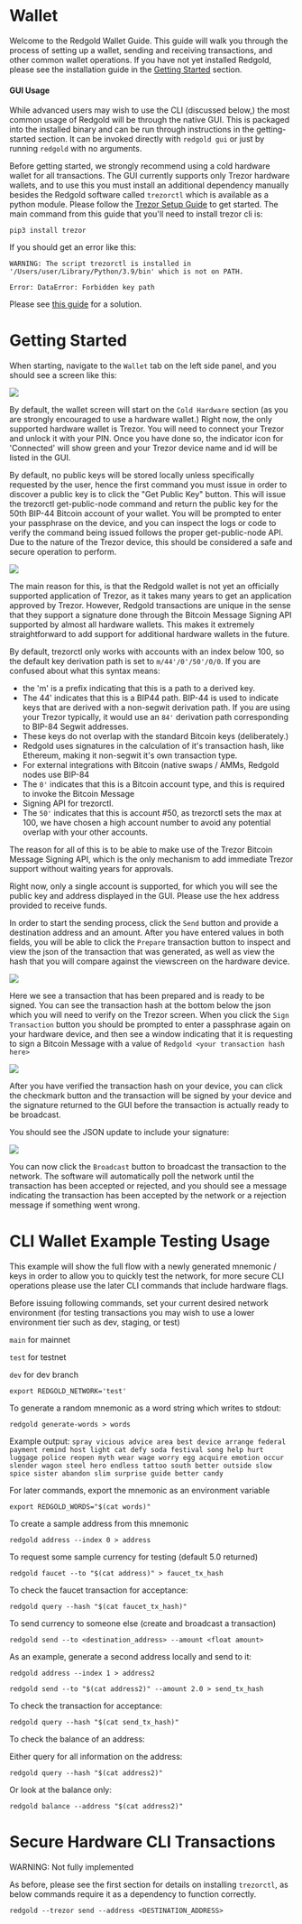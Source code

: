 # Wallet

Welcome to the Redgold Wallet Guide. This guide will walk you through the process of setting up a wallet, sending and 
receiving transactions, and other common wallet operations. If you have not yet installed Redgold, please see the 
installation guide in the [Getting Started](/introduction/getting-started) section.

#### GUI Usage

While advanced users may wish to use the CLI (discussed below,) the most common usage of Redgold will be through the 
native GUI. This is packaged into the installed binary and can be run through instructions in the getting-started 
section. It can be invoked directly with `redgold gui` or just by running `redgold` with no arguments.

Before getting started, we strongly recommend using a cold hardware wallet for all transactions. The GUI currently 
supports only Trezor
hardware wallets, and to use this you must install an additional dependency manually besides the Redgold software
called `trezorctl` which is available as a python module. Please follow the
[Trezor Setup Guide](https://wiki.trezor.io/Using_trezorctl_commands_with_Trezor#Install_python-trezor) to get
started. The main command from this guide that you'll need to install trezor cli is:

`pip3 install trezor`

If you should get an error like this:

`WARNING: The script trezorctl is installed in '/Users/user/Library/Python/3.9/bin' which is not on PATH.`

`Error: DataError: Forbidden key path`

Please see [this guide](https://forum.trezor.io/t/how-to-fix-error-forbidden-key-path/8642) for a solution.

# Getting Started

When starting, navigate to the `Wallet` tab on the left side panel, and you should see a screen like this:

![](/img/wallet_start.png)

By default, the wallet screen will start on the `Cold Hardware` section (as you are strongly encouraged to use a 
hardware wallet.) Right now, the only supported hardware wallet is Trezor. You will need to connect your 
Trezor and unlock it with your PIN. Once you have done so, the indicator icon for 'Connected' will show green 
and your Trezor device name and id will be listed in the GUI.

By default, no public keys will be stored locally unless specifically requested by the user, hence the first 
command you must issue in order to discover a public key is to click the "Get Public Key" button. This will 
issue the trezorctl get-public-node command and return the public key for the 50th BIP-44 Bitcoin account of your wallet. 
You will be prompted to enter your passphrase on the device, and you can inspect the logs or code to verify the 
command being issued follows the proper get-public-node API. Due to the nature of the Trezor device, this should be 
considered a safe and secure operation to perform. 

![](/img/wallet_connected.png)

The main reason for this, is that the Redgold wallet is not yet an officially supported application of Trezor, as it 
takes many years to get an application approved by Trezor. However, Redgold transactions are unique in the sense that 
they support a signature done through the Bitcoin Message Signing API supported by almost all hardware wallets. This 
makes it extremely straightforward to add support for additional hardware wallets in the future. 

By default, trezorctl only works with accounts with an index below 100, so the default key derivation path is set to 
`m/44'/0'/50'/0/0`. If you are confused about what this syntax means:

* the 'm' is a prefix indicating that this is a path to a derived key. 
* The 44' indicates that this is a BIP44 path. BIP-44 is used to indicate keys that are derived 
with a non-segwit derivation path. If you are using your Trezor typically, it would use an `84'` derivation path 
corresponding to BIP-84 Segwit addresses. 
* These keys do not overlap with the standard Bitcoin keys (deliberately.) 
* Redgold uses signatures in the calculation of it's transaction hash, like Ethereum, making it non-segwit it's own 
transaction type. 
* For external integrations with Bitcoin (native swaps / AMMs, Redgold nodes use BIP-84
* The `0'` indicates that this is a Bitcoin account type, and this is required to invoke the Bitcoin Message 
* Signing API for trezorctl. 
* The `50'` indicates that this is account #50, as trezorctl sets the max at 100, we have chosen a high account
number to avoid any potential overlap with your other accounts.

The reason for all of this is to be able to make use of the Trezor Bitcoin Message Signing API, which is the only 
mechanism to add immediate Trezor support without waiting years for approvals.

Right now, only a single account is supported, for which you will see the public key and address displayed in the GUI. 
Please use the hex address provided to receive funds. 

In order to start the sending process, click the `Send` button and provide a destination address and an amount. 
After you have entered values in both fields, you will be able to click the `Prepare` transaction button to inspect 
and view the json of the transaction that was generated, as well as view the hash that you will compare against the 
viewscreen on the hardware device.

![](/img/wallet_send.png)

Here we see a transaction that has been prepared and is ready to be signed. You can see the transaction hash at the 
bottom below the json which you will need to verify on the Trezor screen. When you click the `Sign Transaction` button 
you should be prompted to enter a passphrase again on your hardware device, and then see a window indicating that 
it is requesting to sign a Bitcoin Message with a value of `Redgold <your transaction hash here>`

![](/img/wallet_trezor.png)

After you have verified the transaction hash on your device, you can click the checkmark button and the transaction 
will be signed by your device and the signature returned to the GUI before the transaction is actually ready to be 
broadcast.

You should see the JSON update to include your signature:

![](/img/wallet_signed.png)

You can now click the `Broadcast` button to broadcast the transaction to the network. The software will automatically 
poll the network until the transaction has been accepted or rejected, and you should see a message indicating the 
transaction has been accepted by the network or a rejection message if something went wrong.

# CLI Wallet Example Testing Usage

This example will show the full flow with a newly generated mnemonic / keys in order to allow you to quickly test
the network, for more secure CLI operations please use the later CLI commands that include hardware flags.

Before issuing following commands, set your current desired network environment (for testing transactions you 
may wish to use a lower environment tier such as dev, staging, or test)

`main` for mainnet

`test` for testnet

`dev` for dev branch

`export REDGOLD_NETWORK='test'`

To generate a random mnemonic as a word string which writes to stdout:

`redgold generate-words > words`

Example output:
`spray vicious advice area best device arrange federal payment remind host light cat defy soda festival song help hurt luggage police reopen myth wear wage worry egg acquire emotion occur slender wagon steel hero endless tattoo south better outside slow spice sister abandon slim surprise guide better candy`

For later commands, export the mnemonic as an environment variable

`export REDGOLD_WORDS="$(cat words)"`

To create a sample address from this mnemonic

`redgold address --index 0 > address`

To request some sample currency for testing (default 5.0 returned)

`redgold faucet --to "$(cat address)" > faucet_tx_hash`

To check the faucet transaction for acceptance:

`redgold query --hash "$(cat faucet_tx_hash)"`

To send currency to someone else (create and broadcast a transaction)

`redgold send --to <destination_address> --amount <float amount>`

As an example, generate a second address locally and send to it:

`redgold address --index 1 > address2`

`redgold send --to "$(cat address2)" --amount 2.0 > send_tx_hash`

To check the transaction for acceptance:

`redgold query --hash "$(cat send_tx_hash)"`

To check the balance of an address:

Either query for all information on the address:

`redgold query --hash "$(cat address2)"`

Or look at the balance only:

`redgold balance --address "$(cat address2)"`

# Secure Hardware CLI Transactions

WARNING: Not fully implemented

As before, please see the first section for details on installing `trezorctl`, as below commands require it as a 
dependency to function correctly.

`redgold --trezor send --address <DESTINATION_ADDRESS> `